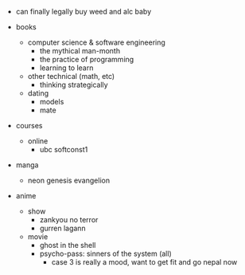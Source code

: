 - can finally legally buy weed and alc baby

- books
  - computer science & software engineering
    - the mythical man-month
    - the practice of programming
    - learning to learn
  - other technical (math, etc)
    - thinking strategically
  - dating
    - models
    - mate
    
- courses
  - online
    - ubc softconst1
    
- manga
  - neon genesis evangelion

- anime
  - show
    - zankyou no terror
    - gurren lagann
  - movie
    - ghost in the shell
    - psycho-pass: sinners of the system (all)
      - case 3 is really a mood, want to get fit and go nepal now
